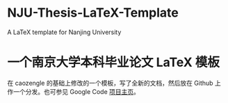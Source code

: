 NJU-Thesis-LaTeX-Template
=========================
A LaTeX template for Nanjing University

一个南京大学本科毕业论文 LaTeX 模板
===================================
在 caozengle 的基础上修改的一个模板，写了全新的文档，然后放在 Github 上作一个分发。也可参见 Google Code [项目主页](http://code.google.com/p/njubachelor/)。
